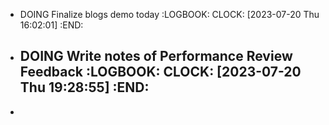 - DOING Finalize blogs demo today
  :LOGBOOK:
  CLOCK: [2023-07-20 Thu 16:02:01]
  :END:
- DOING Write notes of Performance Review Feedback
  :LOGBOOK:
  CLOCK: [2023-07-20 Thu 19:28:55]
  :END:
	-
-